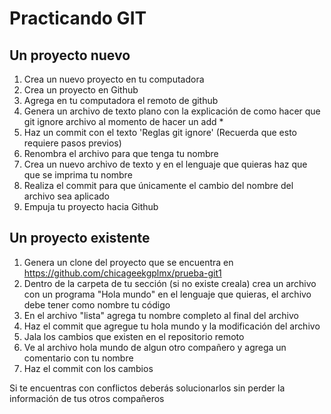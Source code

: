 # Practicando GIT

## Un proyecto nuevo

1. Crea un nuevo proyecto en tu computadora
1. Crea un proyecto en Github
1. Agrega en tu computadora el remoto de github
1. Genera un archivo de texto plano con la explicación de como hacer que git ignore archivo al momento de hacer un add *
1. Haz un commit con el texto 'Reglas git ignore' (Recuerda que esto requiere pasos previos)
2. Renombra el archivo para que tenga tu nombre
1. Crea un nuevo archivo de texto y en el lenguaje que quieras haz que que se imprima tu nombre
1. Realiza el commit para que únicamente el cambio del nombre del archivo sea aplicado
1. Empuja tu proyecto hacia Github

## Un proyecto existente

1. Genera un clone del proyecto que se encuentra en https://github.com/chicageekgplmx/prueba-git1
1. Dentro de la carpeta de tu sección (si no existe creala) crea un archivo con un programa "Hola mundo" en el lenguaje que quieras, el archivo debe tener como nombre tu código
1. En el archivo "lista" agrega tu nombre completo al final del archivo
1. Haz el commit que agregue tu hola mundo y la modificación del archivo
1. Jala los cambios que existen en el repositorio remoto
1. Ve al archivo hola mundo de algun otro compañero y agrega un comentario con tu nombre
1. Haz el commit con los cambios

Si te encuentras con conflictos deberás solucionarlos sin perder la información de tus otros compañeros
